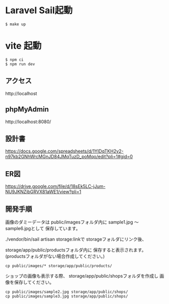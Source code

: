 # Laravel Sail起動
```
$ make up
```

# vite 起動
```
$ npm ci
$ npm run dev
```


## アクセス
http://localhost
## phpMyAdmin
http://localhost:8080/

## 設計書
https://docs.google.com/spreadsheets/d/1YIDqTKH2v2-n97kb2GNhWrcMGnJD84JMqTuzD_poMqo/edit?pli=1#gid=0

## ER図
https://drive.google.com/file/d/18sEk5LC-jJum-NU9JKNZibGRVX81aWE1/view?pli=1


## 開発手順
画像のダミーデータは
public/imagesフォルダ内に
sample1.jpg 〜 sample6.jpgとして
保存しています。

./vendor/bin/sail artisan storage:linkで
storageフォルダにリンク後、

storage/app/public/productsフォルダ内に
保存すると表示されます。
(productsフォルダがない場合作成してください。)
```
cp public/images/* storage/app/public/products/
```

ショップの画像も表示する際、
storage/app/public/shopsフォルダを作成し
画像を保存してください。
```
cp public/images/sample2.jpg storage/app/public/shops/
cp public/images/sample3.jpg storage/app/public/shops/
```
